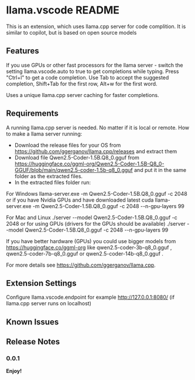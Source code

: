 # llama.vscode README

This is an extension, which uses llama.cpp server for code complition. It is similar to copilot, but is based on open source models

## Features
If you use GPUs or other fast processors for the llama server - switch the setting llama.vscode.auto to true to get completions while typing.
Press "Ctrl+l" to get a code completion.
Use Tab to accept the suggested completion, Shift+Tab for the first row, Alt+w for the first word.

Uses a unique llama.cpp server caching for faster completions.


## Requirements
A running llama.cpp server is needed. No matter if it is local or remote.
How to make a llama server running:
- Download the release files for your OS from https://github.com/ggerganov/llama.cpp/releases and extract them
- Download file Qwen2.5-Coder-1.5B.Q8_0.gguf from https://huggingface.co/ggml-org/Qwen2.5-Coder-1.5B-Q8_0-GGUF/blob/main/qwen2.5-coder-1.5b-q8_0.gguf and put it in the same folder as the extracted files.
- In the extracted files folder run:

For Windows
llama-server.exe -m Qwen2.5-Coder-1.5B.Q8_0.gguf -c 2048
or if you have Nvidia GPUs and have downloaded latest cuda
llama-server.exe -m Qwen2.5-Coder-1.5B.Q8_0.gguf -c 2048 --n-gpu-layers 99

For Mac and Linux
./server --model Qwen2.5-Coder-1.5B.Q8_0.gguf -c 2048
or for using GPUs (drivers for the GPUs should be available)
./server --model Qwen2.5-Coder-1.5B.Q8_0.gguf -c 2048 --n-gpu-layers 99

If you have better hardware (GPUs) you could use bigger models from https://huggingface.co/ggml-org like qwen2.5-coder-3b-q8_0.gguf , qwen2.5-coder-7b-q8_0.gguf  or qwen2.5-coder-14b-q8_0.gguf .

For more details see https://github.com/ggerganov/llama.cpp.


## Extension Settings

Configure llama.vscode.endpoint for example http://127.0.0.1:8080/ (if llama.cpp server runs on localhost)

## Known Issues

## Release Notes

### 0.0.1

**Enjoy!**
